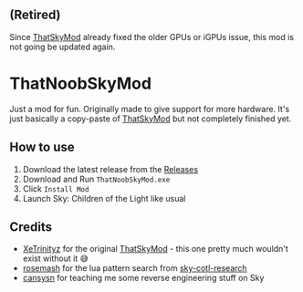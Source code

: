 ## (Retired)
Since [ThatSkyMod](https://github.com/XeTrinityz/ThatSkyMod) already fixed the older GPUs or iGPUs issue, this mod is not going be updated again.

# ThatNoobSkyMod
Just a mod for fun. Originally made to give support for more hardware.
It's just basically a copy-paste of [ThatSkyMod](https://github.com/XeTrinityz/ThatSkyMod) but not completely finished yet.

## How to use
1. Download the latest release from the [Releases](https://github.com/alvindimas05/ThatNoobSkyMod/releases/latest)
2. Download and Run `ThatNoobSkyMod.exe`
3. Click `Install Mod`
4. Launch Sky: Children of the Light like usual

## Credits
- [XeTrinityz](https://github.com/XeTrinityz) for the original [ThatSkyMod](https://github.com/XeTrinityz/ThatSkyMod) - this one pretty much wouldn't exist without it 😅 
- [rosemash](https://github.com/rosemash) for the lua pattern search from [sky-cotl-research](https://github.com/rosemash/sky-cotl-research)
- [cansysn](https://github.com/cansysn) for teaching me some reverse engineering stuff on Sky
